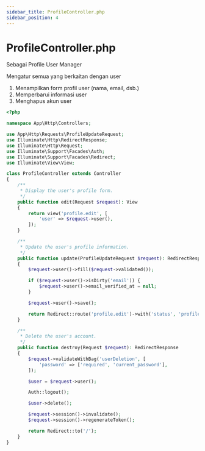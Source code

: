 ```yaml
---
sidebar_title: ProfileController.php
sidebar_position: 4
---
```


# ProfileController.php

Sebagai Profile User Manager

Mengatur semua yang berkaitan dengan user

1. Menampilkan form profil user (nama, email, dsb.)
2. Memperbarui informasi user
3. Menghapus akun user

```php title:'app/Http/Controllers/ProfileController.php'
<?php

namespace App\Http\Controllers;

use App\Http\Requests\ProfileUpdateRequest;
use Illuminate\Http\RedirectResponse;
use Illuminate\Http\Request;
use Illuminate\Support\Facades\Auth;
use Illuminate\Support\Facades\Redirect;
use Illuminate\View\View;

class ProfileController extends Controller
{
    /**
     * Display the user's profile form.
     */
    public function edit(Request $request): View
    {
        return view('profile.edit', [
            'user' => $request->user(),
        ]);
    }

    /**
     * Update the user's profile information.
     */
    public function update(ProfileUpdateRequest $request): RedirectResponse
    {
        $request->user()->fill($request->validated());

        if ($request->user()->isDirty('email')) {
            $request->user()->email_verified_at = null;
        }

        $request->user()->save();

        return Redirect::route('profile.edit')->with('status', 'profile-updated');
    }

    /**
     * Delete the user's account.
     */
    public function destroy(Request $request): RedirectResponse
    {
        $request->validateWithBag('userDeletion', [
            'password' => ['required', 'current_password'],
        ]);

        $user = $request->user();

        Auth::logout();

        $user->delete();

        $request->session()->invalidate();
        $request->session()->regenerateToken();

        return Redirect::to('/');
    }
}
```
